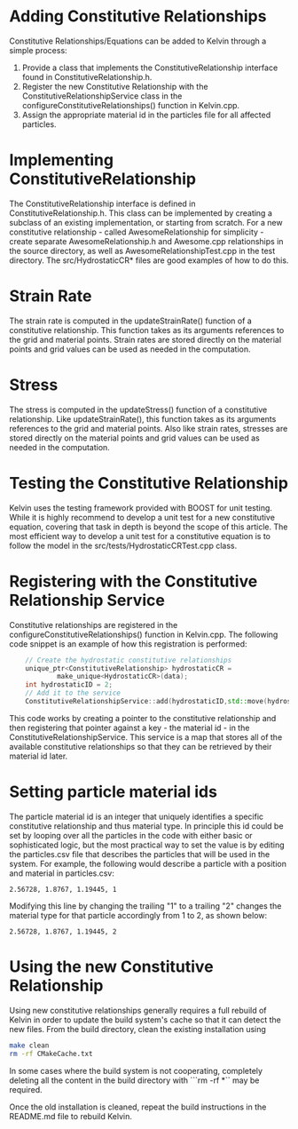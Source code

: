 Adding Constitutive Relationships
=

Constitutive Relationships/Equations can be added to Kelvin through a simple process:
1) Provide a class that implements the ConstitutiveRelationship interface found in ConstitutiveRelationship.h.
2) Register the new Constitutive Relationship with the ConstitutiveRelationshipService class in the configureConstitutiveRelationships() function in Kelvin.cpp.
3) Assign the appropriate material id in the particles file for all affected particles.

Implementing ConstitutiveRelationship
==

The ConstitutiveRelationship interface is defined in ConstitutiveRelationship.h. This class can be implemented by creating a subclass of an existing implementation, or starting from scratch. For a new constitutive relationship - called AwesomeRelationship for simplicity - create separate AwesomeRelationship.h and Awesome.cpp relationships in the source directory, as well as AwesomeRelationshipTest.cpp in the test directory. The src/HydrostaticCR* files are good examples of how to do this.

Strain Rate
===

The strain rate is computed in the updateStrainRate() function of a constitutive relationship. This function takes as its arguments references to the grid and material points. Strain rates are stored directly on the material points and grid values can be used as needed in the computation.

Stress
===

The stress is computed in the updateStress() function of a constitutive relationship. Like updateStrainRate(), this function takes as its arguments references to the grid and material points. Also like strain rates, stresses are stored directly on the material points and grid values can be used as needed in the computation.

Testing the Constitutive Relationship
===
Kelvin uses the testing framework provided with BOOST for unit testing. While it is highly recommend to develop a unit test for a new constitutive equation, covering that task in depth is beyond the scope of this article. The most efficient way to develop a unit test for a constitutive equation is to follow the model in the src/tests/HydrostaticCRTest.cpp class.

Registering with the Constitutive Relationship Service
==

Constitutive relationships are registered in the configureConstitutiveRelationships() function in Kelvin.cpp. The following code snippet is an example of how this registration is performed:
```cpp
	// Create the hydrostatic constitutive relationships
	unique_ptr<ConstitutiveRelationship> hydrostaticCR =
			make_unique<HydrostaticCR>(data);
	int hydrostaticID = 2;
	// Add it to the service
	ConstitutiveRelationshipService::add(hydrostaticID,std::move(hydrostaticCR));
```
This code works by creating a pointer to the constitutive relationship and then registering that pointer against a key - the material id - in the ConstitutiveRelationshipService. This service is a map that stores all of the available constitutive relationships so that they can be retrieved by their material id later.

Setting particle material ids
==

The particle material id is an integer that uniquely identifies a specific constitutive relationship and thus material type. In principle this id could be set by looping over all the particles in the code with either basic or sophisticated logic, but the most practical way to set the value is by editing the particles.csv file that describes the particles that will be used in the system. For example, the following would describe a particle with a position and material in particles.csv:
```
2.56728, 1.8767, 1.19445, 1
```
Modifying this line by changing the trailing "1" to a trailing "2" changes the material type for that particle accordingly from 1 to 2, as shown below:
```
2.56728, 1.8767, 1.19445, 2
```

Using the new Constitutive Relationship
==

Using new constitutive relationships generally requires a full rebuild of Kelvin in order to update the build system's cache so that it can detect the new files. From the build directory, clean the existing installation using
```bash
make clean
rm -rf CMakeCache.txt
```

In some cases where the build system is not cooperating, completely deleting all the content in the build directory with ```rm -rf *`` may be required.

Once the old installation is cleaned, repeat the build instructions in the README.md file to rebuild Kelvin.